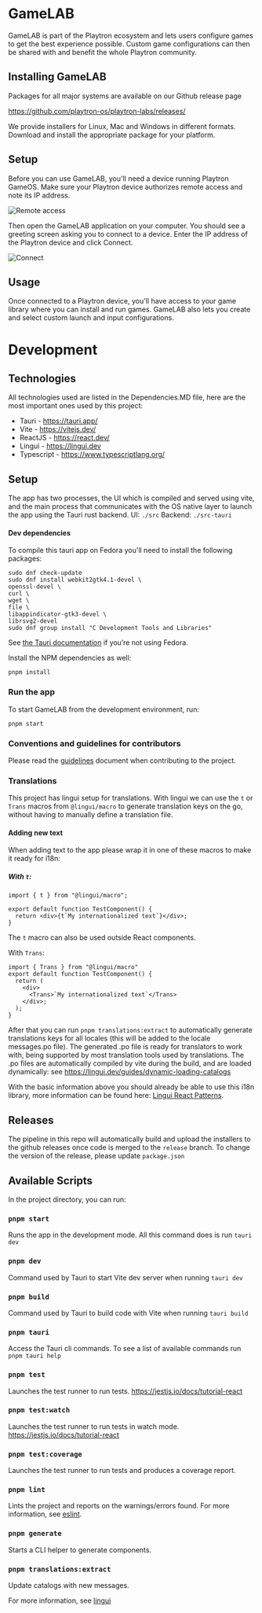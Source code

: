 # GameLAB

GameLAB is part of the Playtron ecosystem and lets users configure games to get the best experience possible.
Custom game configurations can then be shared with and benefit the whole Playtron community.

## Installing GameLAB

Packages for all major systems are available on our Github release page

https://github.com/playtron-os/playtron-labs/releases/

We provide installers for Linux, Mac and Windows in different formats. Download and install the appropriate package for your platform.

## Setup

Before you can use GameLAB, you'll need a device running Playtron GameOS.
Make sure your Playtron device authorizes remote access and note its IP address.

![Remote access](.github/pictures/enable-remote.png?raw=true)

Then open the GameLAB application on your computer. You should see a greeting screen asking you
to connect to a device. Enter the IP address of the Playtron device and click Connect.

![Connect](.github/pictures/connect-device.png?raw=true)

## Usage

Once connected to a Playtron device, you'll have access to your game library where you can install and run games.
GameLAB also lets you create and select custom launch and input configurations.

# Development

## Technologies

All technologies used are listed in the Dependencies.MD file, here are the most important ones used by this project:

- Tauri - https://tauri.app/
- Vite - https://vitejs.dev/
- ReactJS - https://react.dev/
- Lingui - https://lingui.dev
- Typescript - https://www.typescriptlang.org/

## Setup

The app has two processes, the UI which is compiled and served using vite, and the main process that communicates with the OS native layer to launch the app using the Tauri rust backend.
UI: `./src`
Backend: `./src-tauri`

#### Dev dependencies

To compile this tauri app on Fedora you'll need to install the following packages:

```
sudo dnf check-update
sudo dnf install webkit2gtk4.1-devel \
openssl-devel \
curl \
wget \
file \
libappindicator-gtk3-devel \
librsvg2-devel
sudo dnf group install "C Development Tools and Libraries"
```

See [the Tauri documentation](https://v2.tauri.app/start/prerequisites/#linux) if you’re not using Fedora.

Install the NPM dependencies as well:

`pnpm install`

### Run the app

To start GameLAB from the development environment, run:

`pnpm start`

### Conventions and guidelines for contributors

Please read the [guidelines](./Guidelines.MD) document when contributing to the project.

### Translations

This project has lingui setup for translations.
With lingui we can use the `t` or `Trans` macros from `@lingui/macro` to generate translation keys on the go, without having to manually define a translation file.

#### Adding new text

When adding text to the app please wrap it in one of these macros to make it ready for i18n:

##### With `t`:

```
import { t } from "@lingui/macro";

export default function TestComponent() {
  return <div>{t`My internationalized text`}</div>;
}
```

The `t` macro can also be used outside React components.

With `Trans`:

```
import { Trans } from "@lingui/macro"
export default function TestComponent() {
  return (
    <div>
      <Trans>`My internationalized text`</Trans>
    </div>;
  );
}

```

After that you can run `pnpm translations:extract` to automatically generate translations keys for all locales (this will be added to the locale messages.po file). The generated .po file is ready for translators to work with, being supported by most translation tools used by translations.
The .po files are automatically compiled by vite during the build, and are loaded dynamically: see https://lingui.dev/guides/dynamic-loading-catalogs

With the basic information above you should already be able to use this i18n library, more information can be found here: [Lingui React Patterns](https://lingui.dev/tutorials/react-patterns).

## Releases

The pipeline in this repo will automatically build and upload the installers to the github releases once code is merged to the `release` branch.
To change the version of the release, please update `package.json`

## Available Scripts

In the project directory, you can run:

### `pnpm start`

Runs the app in the development mode.
All this command does is run `tauri dev`

### `pnpm dev`

Command used by Tauri to start Vite dev server when running `tauri dev`

### `pnpm build`

Command used by Tauri to build code with Vite when running `tauri build`

### `pnpm tauri`

Access the Tauri cli commands. To see a list of available commands run `pnpm tauri help`

### `pnpm test`

Launches the test runner to run tests.
https://jestjs.io/docs/tutorial-react

### `pnpm test:watch`

Launches the test runner to run tests in watch mode.
https://jestjs.io/docs/tutorial-react

### `pnpm test:coverage`

Launches the test runner to run tests and produces a coverage report.

### `pnpm lint`

Lints the project and reports on the warnings/errors found.
For more information, see [eslint](https://eslint.org/docs/latest/).

### `pnpm generate`

Starts a CLI helper to generate components.

### `pnpm translations:extract`

Update catalogs with new messages.

For more information, see [lingui](https://lingui.dev/tutorials/cli#extracting-messages)
